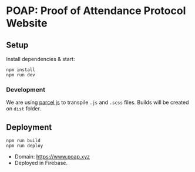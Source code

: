 # POAP: Proof of Attendance Protocol Website

## Setup

Install dependencies & start:

    npm install
    npm run dev

### Development
We are using [parcel js](https://parceljs.org) to transpile `.js` and `.scss` files.
Builds will be created on `dist` folder.

## Deployment

    npm run build
    npm run deploy

- Domain: https://www.poap.xyz
- Deployed in Firebase.
